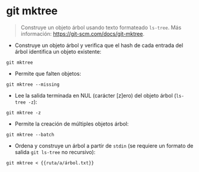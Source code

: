 # git mktree

> Construye un objeto árbol usando texto formateado `ls-tree`.
> Más información: <https://git-scm.com/docs/git-mktree>.

- Construye un objeto árbol y verifica que el hash de cada entrada del árbol identifica un objeto existente:

`git mktree`

- Permite que falten objetos:

`git mktree --missing`

- Lee la salida terminada en NUL (carácter [z]ero) del objeto árbol (`ls-tree -z`):

`git mktree -z`

- Permite la creación de múltiples objetos árbol:

`git mktree --batch`

- Ordena y construye un árbol a partir de `stdin` (se requiere un formato de salida `git ls-tree` no recursivo):

`git mktree < {{ruta/a/árbol.txt}}`
